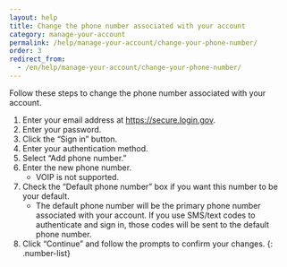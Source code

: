 ```yaml
---
layout: help
title: Change the phone number associated with your account
category: manage-your-account
permalink: /help/manage-your-account/change-your-phone-number/
order: 3
redirect_from:
  - /en/help/manage-your-account/change-your-phone-number/
---
```

Follow these steps to change the phone number associated with your account.

1. Enter your email address at <https://secure.login.gov>.
2. Enter your password.
3. Click the “Sign in” button.
4. Enter your authentication method.
5. Select “Add phone number.”
6. Enter the new phone number.
   * VOIP is not supported.
7. Check the “Default phone number” box if you want this number to be your default.
   * The default phone number will be the primary phone number associated with your account. If you use SMS/text codes to authenticate and sign in, those codes will be sent to the default phone number.
8. Click “Continue” and follow the prompts to confirm your changes.
{: .number-list}